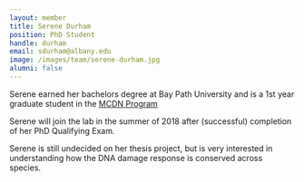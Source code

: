 ```yaml
---
layout: member
title: Serene Durham
position: PhD Student
handle: durham
email: sdurham@albany.edu
image: /images/team/serene-durham.jpg
alumni: false
---
```


Serene earned her bachelors degree at Bay Path University and is a 1st year graduate student in the [MCDN Program](http://www.albany.edu/biology/graduate_programs/doctoral/mcdn/main.shtml)

Serene will join the lab in the summer of 2018 after (successful) completion of her PhD Qualifying Exam.

Serene is still undecided on her thesis project, but is very interested in understanding how the DNA damage response is conserved across species. 